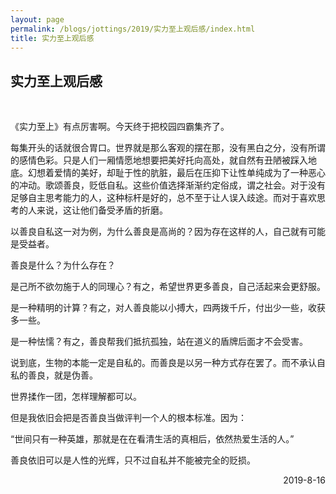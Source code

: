 ```yaml
---
layout: page
permalink: /blogs/jottings/2019/实力至上观后感/index.html
title: 实力至上观后感
---
```


## 实力至上观后感
<br>

《实力至上》有点厉害啊。今天终于把校园四霸集齐了。

每集开头的话就很合胃口。世界就是那么客观的摆在那，没有黑白之分，没有所谓的感情色彩。只是人们一厢情愿地想要把美好托向高处，就自然有丑陋被踩入地底。幻想着爱情的美好，却耻于性的肮脏，最后在压抑下让性单纯成为了一种恶心的冲动。歌颂善良，贬低自私。这些价值选择渐渐约定俗成，谓之社会。对于没有足够自主思考能力的人，这种标杆是好的，总不至于让人误入歧途。而对于喜欢思考的人来说，这让他们备受矛盾的折磨。

以善良自私这一对为例，为什么善良是高尚的？因为存在这样的人，自己就有可能是受益者。

善良是什么？为什么存在？

是己所不欲勿施于人的同理心？有之，希望世界更多善良，自己活起来会更舒服。

是一种精明的计算？有之，对人善良能以小搏大，四两拨千斤，付出少一些，收获多一些。

是一种怯懦？有之，善良帮我们抵抗孤独，站在道义的盾牌后面才不会受害。

说到底，生物的本能一定是自私的。而善良是以另一种方式存在罢了。而不承认自私的善良，就是伪善。

世界揉作一团，怎样理解都可以。

但是我依旧会把是否善良当做评判一个人的根本标准。因为：

“世间只有一种英雄，那就是在在看清生活的真相后，依然热爱生活的人。”

善良依旧可以是人性的光辉，只不过自私并不能被完全的贬损。

<p align="right">2019-8-16</p>
